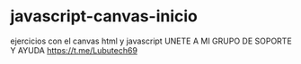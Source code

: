 # javascript-canvas-inicio
ejercicios con el canvas html y javascript
UNETE A MI GRUPO DE SOPORTE Y AYUDA  https://t.me/Lubutech69

